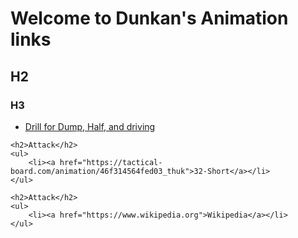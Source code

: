 <html>
<body>
	<h1>Welcome to Dunkan's Animation links</h1>
	<h2>H2</h2>
	<h3>H3</h3>
	<ul>
        <li><a href="https://tactical-board.com/animation/9d0fc42df8f50d_truk">Drill for Dump, Half, and driving</a></li>
    </ul>

 	<h2>Attack</h2>
  	<ul>
		<li><a href="https://tactical-board.com/animation/46f314564fed03_thuk">32-Short</a></li>
	</ul>

 	<h2>Attack</h2>
	<ul>
		<li><a href="https://www.wikipedia.org">Wikipedia</a></li>
	</ul>
</body>
</html>
